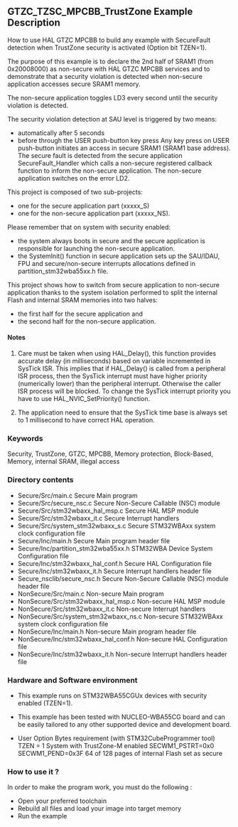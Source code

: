 ## <b>GTZC_TZSC_MPCBB_TrustZone Example Description</b>

How to use HAL GTZC MPCBB to build any example with SecureFault detection when TrustZone
security is activated (Option bit TZEN=1).

The purpose of this example is to declare the 2nd half of SRAM1 (from 0x20008000) as non-secure
with HAL GTZC MPCBB services and to demonstrate that a security violation is detected when
non-secure application accesses secure SRAM1 memory.

The non-secure application toggles LD3 every second until the security violation is detected.

The security violation detection at SAU level is triggered by two means:
- automatically after 5 seconds
- before through the USER push-button key press
Any key press on USER push-button initiates an access in secure SRAM1 (SRAM1 base address).
The secure fault is detected from the secure application SecureFault_Handler which calls a
non-secure registered callback function to inform the non-secure application. The non-secure
application switches on the error LD2.

This project is composed of two sub-projects:
- one for the secure application part (xxxxx_S)
- one for the non-secure application part (xxxxx_NS).

Please remember that on system with security enabled:
- the system always boots in secure and the secure application is responsible for
launching the non-secure application.
- the SystemInit() function in secure application sets up the SAU/IDAU, FPU and
secure/non-secure interrupts allocations defined in partition_stm32wba55xx.h file.

This project shows how to switch from secure application to non-secure application
thanks to the system isolation performed to split the internal Flash and internal SRAM memories
into two halves:
 - the first half for the secure application and
 - the second half for the non-secure application.

#### <b>Notes</b>

1. Care must be taken when using HAL_Delay(), this function provides accurate delay (in milliseconds)
      based on variable incremented in SysTick ISR. This implies that if HAL_Delay() is called from
      a peripheral ISR process, then the SysTick interrupt must have higher priority (numerically lower)
      than the peripheral interrupt. Otherwise the caller ISR process will be blocked.
      To change the SysTick interrupt priority you have to use HAL_NVIC_SetPriority() function.
      
2.  The application need to ensure that the SysTick time base is always set to 1 millisecond
      to have correct HAL operation.

### <b>Keywords</b>

Security, TrustZone, GTZC, MPCBB, Memory protection, Block-Based, Memory, internal SRAM, illegal access

### <b>Directory contents</b>

  - Secure/Src/main.c                     Secure Main program
  - Secure/Src/secure_nsc.c               Secure Non-Secure Callable (NSC) module
  - Secure/Src/stm32wbaxx_hal_msp.c       Secure HAL MSP module
  - Secure/Src/stm32wbaxx_it.c            Secure Interrupt handlers
  - Secure/Src/system_stm32wbaxx_s.c      Secure STM32WBAxx system clock configuration file
  - Secure/Inc/main.h                     Secure Main program header file
  - Secure/Inc/partition_stm32wba55xx.h   STM32WBA Device System Configuration file
  - Secure/Inc/stm32wbaxx_hal_conf.h      Secure HAL Configuration file
  - Secure/Inc/stm32wbaxx_it.h            Secure Interrupt handlers header file
  - Secure_nsclib/secure_nsc.h            Secure Non-Secure Callable (NSC) module header file
  - NonSecure/Src/main.c                  Non-secure Main program
  - NonSecure/Src/stm32wbaxx_hal_msp.c    Non-secure HAL MSP module
  - NonSecure/Src/stm32wbaxx_it.c         Non-secure Interrupt handlers
  - NonSecure/Src/system_stm32wbaxx_ns.c  Non-secure STM32WBAxx system clock configuration file
  - NonSecure/Inc/main.h                  Non-secure Main program header file
  - NonSecure/Inc/stm32wbaxx_hal_conf.h   Non-secure HAL Configuration file
  - NonSecure/Inc/stm32wbaxx_it.h         Non-secure Interrupt handlers header file

### <b>Hardware and Software environment</b>

  - This example runs on STM32WBA55CGUx devices with security enabled (TZEN=1).
    
  - This example has been tested with NUCLEO-WBA55CG board and can be
    easily tailored to any other supported device and development board.      

  - User Option Bytes requirement (with STM32CubeProgrammer tool)
     TZEN = 1                            System with TrustZone-M enabled
     SECWM1_PSTRT=0x0  SECWM1_PEND=0x3F  64 of 128 pages of internal Flash set as secure

### <b>How to use it ?</b>

In order to make the program work, you must do the following :

- Open your preferred toolchain 
- Rebuild all files and load your image into target memory
- Run the example
